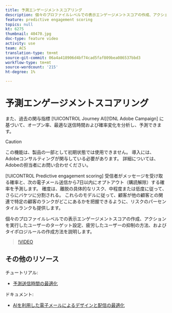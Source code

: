 ```yaml
---
title: 予測エンゲージメントスコアリング
description: 個々のプロファイルレベルでの表示エンゲージメントスコアの作成、アクションを実行したユーザーのターゲット設定、疲労したユーザーの抑制の方法、およびタイポロジルールの作成方法を説明します。
feature: predictive engagement scoring
topics: null
kt: 6275
thumbnail: 40470.jpg
doc-type: feature video
activity: use
team: ACS
translation-type: tm+mt
source-git-commit: 06a4a418906d4bf74cad5faf809bea086537bbd3
workflow-type: tm+mt
source-wordcount: '215'
ht-degree: 1%

---
```



# 予測エンゲージメントスコアリング

また、過去の関与指標 [!UICONTROL Journey AI][!DNL Adobe Campaign] に基づいて、オープン率、最適な送信時間および確率変化を分析し、予測できます。

>[!CAUTION]
>この機能は、製品の一部として初期状態では使用できません。 導入には、Adobeコンサルティングが関与している必要があります。 詳細については、Adobeの担当者にお問い合わせください。

[!UICONTROL Predictive engagement scoring] 受信者がメッセージを受け取る確率と、次の電子メール送信から7日以内にオプトアウト（購読解除）する確率を予測します。 確度は、離脱の具体的なリスク、中程度または低度に従って、さらにバケツに分割される。 これらのモデルに従って、顧客が他の顧客との関連で特定の顧客のランクがどこにあるかを把握できるように、リスクのパーセンタイルランクも提供します。

個々のプロファイルレベルでの表示エンゲージメントスコアの作成、アクションを実行したユーザーのターゲット設定、疲労したユーザーの抑制の方法、およびタイポロジルールの作成方法を説明します。

>[!VIDEO](https://video.tv.adobe.com/v/40470?quality=12)

## その他のリソース

チュートリアル:

* [予測送信時間の最適化](predictive-send-time-optimization.md)

ドキュメント:

* [AIを利用した電子メールによるデザインと配信の最適化](https://docs.adobe.com/help/en/campaign-standard/using/testing-and-sending/preparing-and-testing-messages/predictive.html)

